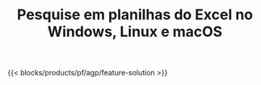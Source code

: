 ﻿---
title: Pesquise em planilhas do Excel no Windows, Linux e macOS 
weight: 7730
url: /pt/search
description: Aplicativo e APIs gratuitos para pesquisar texto em arquivos XLS, XLSX e ODS
---
{{< blocks/products/pf/agp/feature-solution >}} 

